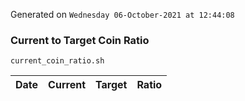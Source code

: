 Generated on `Wednesday 06-October-2021 at 12:44:08`

### Current to Target Coin Ratio
`current_coin_ratio.sh`

Date|Current|Target|Ratio
---|---|---|---
